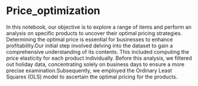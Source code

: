 # Price_optimization

In this notebook, our objective is to explore a range of items and perform an analysis on specific products to uncover their optimal pricing strategies. Determining the optimal price is essential for businesses to enhance profitability.Our initial step involved delving into the dataset to gain a comprehensive understanding of its contents. This included computing the price elasticity for each product individually. Before this analysis, we filtered out holiday data, concentrating solely on business days to ensure a more precise examination.Subsequently, we employed the Ordinary Least Squares (OLS) model to ascertain the optimal pricing for the products.
